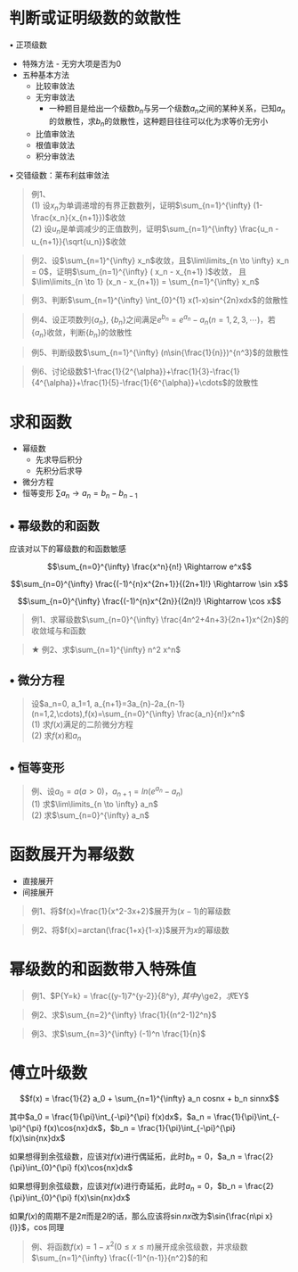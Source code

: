 # 判断或证明级数的敛散性

• 正项级数

+ 特殊方法 - 无穷大项是否为0
+ 五种基本方法
    + 比较审敛法
    + 无穷审敛法
        + 一种题目是给出一个级数$b_n$与另一个级数$a_n$之间的某种关系，已知$a_n$的敛散性，求$b_n$的敛散性，这种题目往往可以化为求等价无穷小
    + 比值审敛法
    + 根值审敛法
    + 积分审敛法

• 交错级数：莱布利兹审敛法

> 例1、  
> (1) 设${x_n}$为单调递增的有界正数数列，证明$\sum_{n=1}^{\infty} (1-\frac{x_n}{x_{n+1}})$收敛  
> (2) 设${u_n}$是单调减少的正值数列，证明$\sum_{n=1}^{\infty} \frac{u_n - u_{n+1}}{\sqrt{u_n}}$收敛

> 例2、设$\sum_{n=1}^{\infty} x_n$收敛，且$\lim\limits_{n \to \infty} x_n = 0$，证明$\sum_{n=1}^{\infty} ( x_n - x_{n+1} )$收敛，
> 且$\lim\limits_{n \to 1} (x_n - x_{n+1}) = \sum_{n=1}^{\infty} x_n$

> 例3、判断$\sum_{n=1}^{\infty} \int_{0}^{1} x(1-x)sin^{2n}xdx$的敛散性

> 例4、设正项数列$\{a_n\},\ \{b_n\}$之间满足$e^{b_n} = e^{a_n} - a_n (n=1,2,3,\cdots)$，若$\{a_n\}$收敛，判断$\{b_n\}$的敛散性

> 例5、判断级数$\sum_{n=1}^{\infty} (n\sin{\frac{1}{n}})^{n^3}$的敛散性

> 例6、讨论级数$1-\frac{1}{2^{\alpha}}+\frac{1}{3}-\frac{1}{4^{\alpha}}+\frac{1}{5}-\frac{1}{6^{\alpha}}+\cdots$的敛散性

# 求和函数

+ 幂级数
    + 先求导后积分
    + 先积分后求导
+ 微分方程
+ 恒等变形 $\sum a_n \rightarrow a_n = b_n - b_{n-1}$ 

## • 幂级数的和函数

应该对以下的幂级数的和函数敏感

$$\sum_{n=0}^{\infty} \frac{x^n}{n!} \Rightarrow e^x$$

$$\sum_{n=0}^{\infty} \frac{(-1)^{n}x^{2n+1}}{(2n+1)!} \Rightarrow \sin x$$

$$\sum_{n=0}^{\infty} \frac{(-1)^{n}x^{2n}}{(2n)!} \Rightarrow \cos x$$

> 例1、求幂级数$\sum_{n=0}^{\infty} \frac{4n^2+4n+3}{2n+1}x^{2n}$的收敛域与和函数

> ★ 例2、求$\sum_{n=1}^{\infty} n^2 x^n$

## • 微分方程

> 设$a_n=0, a_1=1, a_{n+1}=3a_{n}-2a_{n-1}(n=1,2,\cdots),f(x)=\sum_{n=0}^{\infty} \frac{a_n}{n!}x^n$  
> (1) 求$f(x)$满足的二阶微分方程  
> (2) 求$f(x)$和$a_n$

## • 恒等变形

> 例、设$a_0 = a(a \gt 0)$，$a_{n+1} = ln(e^{a_n} - a_n)$  
> (1) 求$\lim\limits_{n \to \infty} a_n$  
> (2) 求$\sum_{n=0}^{\infty} a_n$

# 函数展开为幂级数

+ 直接展开
+ 间接展开

> 例1、将$f(x)=\frac{1}{x^2-3x+2}$展开为$(x-1)$的幂级数

> 例2、将$f(x)=arctan(\frac{1+x}{1-x})$展开为$x$的幂级数


# 幂级数的和函数带入特殊值

> 例1、$P\{Y=k\} = \frac{(y-1)7^{y-2}}{8^y}, $其中$y\ge2$，求$EY$

> 例2、求$\sum_{n=2}^{\infty} \frac{1}{(n^2-1)2^n}$

> 例3、求$\sum_{n=3}^{\infty} (-1)^n \frac{1}{n}$

# 傅立叶级数

$$f(x) = \frac{1}{2} a_0 + \sum_{n=1}^{\infty} a_n cosnx + b_n sinnx$$

其中$a_0 = \frac{1}{\pi}\int_{-\pi}^{\pi} f(x)dx$，$a_n = \frac{1}{\pi}\int_{-\pi}^{\pi} f(x)\cos{nx}dx$，$b_n = \frac{1}{\pi}\int_{-\pi}^{\pi} f(x)\sin{nx}dx$

如果想得到余弦级数，应该对$f(x)$进行偶延拓，此时$b_n = 0$，$a_n = \frac{2}{\pi}\int_{0}^{\pi} f(x)\cos{nx}dx$

如果想得到余弦级数，应该对$f(x)$进行奇延拓，此时$a_n = 0$，$b_n = \frac{2}{\pi}\int_{0}^{\pi} f(x)\sin{nx}dx$

如果$f(x)$的周期不是$2\pi$而是$2l$的话，那么应该将$\sin{nx}$改为$\sin{\frac{n\pi x}{l}}$，$\cos$同理

> 例、将函数$f(x)=1-x^2(0 \le x \le \pi)$展开成余弦级数，并求级数$\sum_{n=1}^{\infty} \frac{(-1)^{n-1}}{n^2}$的和
